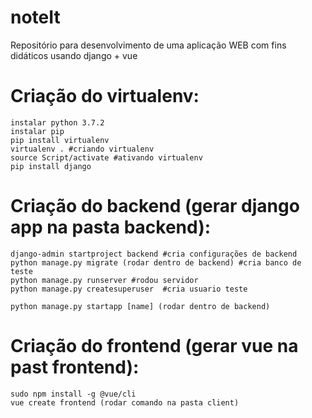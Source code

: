 # noteIt
Repositório para desenvolvimento de uma aplicação WEB com fins didáticos usando django + vue

# Criação do virtualenv:
    instalar python 3.7.2
    instalar pip
    pip install virtualenv
    virtualenv . #criando virtualenv
    source Script/activate #ativando virtualenv
    pip install django    

# Criação do backend (gerar django app na pasta backend):
    django-admin startproject backend #cria configurações de backend 
    python manage.py migrate (rodar dentro de backend) #cria banco de teste
    python manage.py runserver #rodou servidor
    python manage.py createsuperuser  #cria usuario teste

    python manage.py startapp [name] (rodar dentro de backend)

# Criação do frontend (gerar vue na past frontend):
    sudo npm install -g @vue/cli
    vue create frontend (rodar comando na pasta client)
